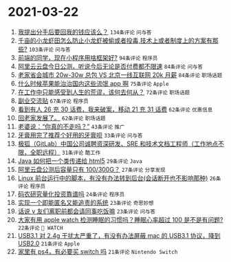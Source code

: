 # 2021-03-22

1. [我提出分手后要回我的钱应该么？](https://www.v2ex.com/t/763968) `134条评论` `问与答`
1. [千亩的小龙虾田怎么防止小龙虾被偷或者投毒,技术上或者制度上的方案有那些?](https://www.v2ex.com/t/763908) `103条评论` `问与答`
1. [前端的同学，现在小程序用啥框架好?](https://www.v2ex.com/t/763801) `94条评论` `程序员`
1. [阿里云云盘今日公测，听说今后无论是否付费都不限速](https://www.v2ex.com/t/763938) `84条评论` `问与答`
1. [老家省会城市 20w-30w 总包 VS 北京一线互联网 20k 月薪](https://www.v2ex.com/t/763888) `84条评论` `职场话题`
1. [什么时候苹果能治治国内这些流氓 app 啊](https://www.v2ex.com/t/764009) `75条评论` `Apple`
1. [在工作中只能感受到人生的荒谬，该何去何从？](https://www.v2ex.com/t/763853) `72条评论` `职场话题`
1. [副业交流贴](https://www.v2ex.com/t/763983) `67条评论` `程序员`
1. [看到有人 26 充 30 话费，我来破案，移动 21 充 31 话费](https://www.v2ex.com/t/764002) `62条评论` `优惠信息`
1. [回老家发展了。](https://www.v2ex.com/t/763799) `62条评论` `职场话题`
1. [老婆说：“你真的不走吗？”](https://www.v2ex.com/t/763792) `43条评论` `推广`
1. [牙膏用完了推荐个好用的牙膏呗](https://www.v2ex.com/t/763808) `33条评论` `问与答`
1. [极狐（GitLab）中国公司诚聘资深研发、SRE 和技术文档工程师（工作地点不限，全职远程）](https://www.v2ex.com/t/764060) `31条评论` `酷工作`
1. [Java 如何把一个类传递给 html5](https://www.v2ex.com/t/763972) `29条评论` `Java`
1. [阿里云盘公测后容量只有 100/300G？](https://www.v2ex.com/t/763924) `27条评论` `分享发现`
1. [Linux 前台运行中的脚本，有没有办法转到后台(会话断开也不影响那种)](https://www.v2ex.com/t/764049) `26条评论` `程序员`
1. [码农研究量化投资靠谱吗](https://www.v2ex.com/t/763988) `24条评论` `程序员`
1. [实现一个即能匿名又能追责的系统](https://www.v2ex.com/t/763912) `23条评论` `奇思妙想`
1. [话说 v 友们离职前都会请同事吃饭嘛](https://www.v2ex.com/t/763903) `23条评论` `问与答`
1. [大家有用 apple watch 检测睡眠的习惯吗？睡眠心率超过 100 是不是有问题?](https://www.v2ex.com/t/763856) `22条评论` ` WATCH`
1. [USB3.1 对 2.4g 干扰太严重了，有没有办法屏蔽 mac 的 USB3.1 协议，降到 USB2.0](https://www.v2ex.com/t/764007) `21条评论` `Apple`
1. [家里有 ps4，有必要买 switch 吗](https://www.v2ex.com/t/763864) `21条评论` `Nintendo Switch`
